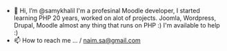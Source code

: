 - 👋 Hi, I’m @samykhalil
I'm a profesinal Moodle developer, I started learning PHP 20 years, worked on alot of projects.
Joomla, Wordpress, Drupal, Moodle almost any thing that runs on PHP :)
I'm available to help :)
- 📫 How to reach me ... / naim.sa@gmail.com
